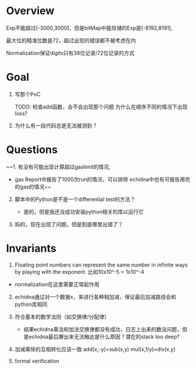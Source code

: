 
# Overview
Exp不能超过[-3000,3000]，但是bitMap中能存储的Exp是[-8192,8191],

最大位的精准位数是72，超过出现的错误都不被考虑在内

Normalization保证digits只有38位记录/72位记录的方式



# Goal
1. 写那个PoC

    TODO:
    检查add函数，会不会出现那个问题
    为什么在顺序不同的情况下出现loss?

2. 为什么有一段代码总是无法被测到？



# Questions

~~1. 有没有可能出现计算超过gaslimit的情况,
- gas Report中报告了1000次run的情况，可以排除
echidna中也有可报告用完的gas的情况~~

2. 脚本中的Python是不是一个differential test的方法？
    - 是的，但是我还没成功安装python相关的库以运行它

3. 妈的，现在出现了问题，但是到底哪里出错了？




# Invariants


1. Floating point numbers can represent the same number in infinite ways by playing with the exponent. 比如10x10^-5 = 1x10^-4
 - normalization在这里需要正常起作用

 2. echidna通过对一个数据x，来进行各种相加减，保证最后加减路径会和python库相同

 3. 符合基本的数学法则（如交换律/分配律）
    
    
    - 结果echidna乘法和加法交换律都没有成功，日志上出来的数没问题，但是echidna最后爆出来无法触达是什么原因？潜在的stack too deep?

 4. 加减乘除的互相转化应该一致
    add(x,-y)=sub(x,y)
    mul(x,1/y)=div(x,y)





 4. formal verification